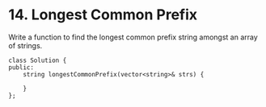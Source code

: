 # 14. Longest Common Prefix

Write a function to find the longest common prefix string amongst an array of strings.

```
class Solution {
public:
    string longestCommonPrefix(vector<string>& strs) {
        
    }
};
```